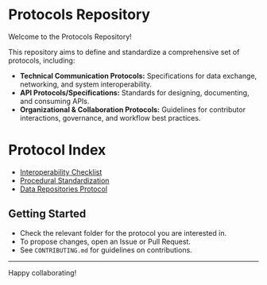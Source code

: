 # Protocols Repository

Welcome to the Protocols Repository!

This repository aims to define and standardize a comprehensive set of protocols, including:
- **Technical Communication Protocols:** Specifications for data exchange, networking, and system interoperability.
- **API Protocols/Specifications:** Standards for designing, documenting, and consuming APIs.
- **Organizational & Collaboration Protocols:** Guidelines for contributor interactions, governance, and workflow best practices.

# Protocol Index

- [Interoperability Checklist](communication/interoperability-checklist.md)
- [Procedural Standardization](collaboration/procedural-standardization-checklist.md)
- [Data Repositories Protocol](api/data-repositories-checklist.md)

## Getting Started

- Check the relevant folder for the protocol you are interested in.
- To propose changes, open an Issue or Pull Request.
- See `CONTRIBUTING.md` for guidelines on contributions.

---

Happy collaborating!
